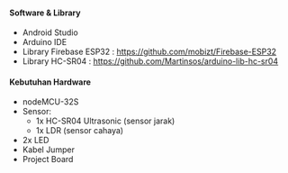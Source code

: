 #### Software & Library

* Android Studio
* Arduino IDE
* Library Firebase ESP32 : https://github.com/mobizt/Firebase-ESP32
* Library HC-SR04 : https://github.com/Martinsos/arduino-lib-hc-sr04

#### Kebutuhan Hardware

* nodeMCU-32S
* Sensor: 
  * 1x HC-SR04 Ultrasonic (sensor jarak) 
  * 1x LDR (sensor cahaya)
* 2x LED
* Kabel Jumper
* Project Board
